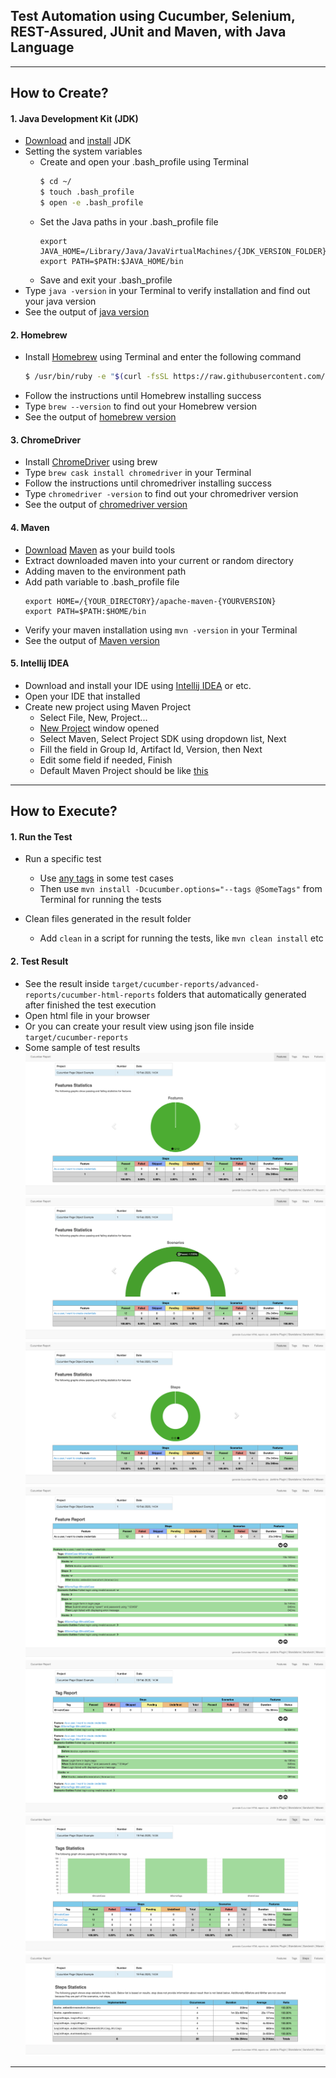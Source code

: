 Test Automation using **Cucumber**, **Selenium**, **REST-Assured**, **JUnit** and **Maven**, with **Java Language**
---
---

## How to Create?

#### 1. Java Development Kit (JDK)
* [Download](https://www.oracle.com/technetwork/java/javase/downloads/index.html) and [install](https://docs.oracle.com/javase/10/install/installation-jdk-and-jre-macos.htm#JSJIG-GUID-F575EB4A-70D3-4AB4-A20E-DBE95171AB5F) JDK
* Setting the system variables
    * Create and open your .bash_profile using Terminal
        ```sh
        $ cd ~/
        $ touch .bash_profile
        $ open -e .bash_profile
        ```
    * Set the Java paths in your .bash_profile file
        ```
        export JAVA_HOME=/Library/Java/JavaVirtualMachines/{JDK_VERSION_FOLDER}/Contents/Home
        export PATH=$PATH:$JAVA_HOME/bin
        ```
    * Save and exit your .bash_profile
* Type `java -version` in your Terminal to verify installation and find out your java version
* See the output of [java version](https://prnt.sc/p8zd7s)

#### 2. Homebrew
* Install [Homebrew](https://brew.sh/) using Terminal and enter the following command
    ```sh
    $ /usr/bin/ruby -e "$(curl -fsSL https://raw.githubusercontent.com/Homebrew/install/master/install)"
    ```
* Follow the instructions until Homebrew installing success
* Type `brew --version` to find out your Homebrew version
* See the output of [homebrew version](https://prnt.sc/p8zgxb)

#### 3. ChromeDriver
* Install [ChromeDriver](https://sites.google.com/a/chromium.org/chromedriver/) using brew
* Type `brew cask install chromedriver` in your Terminal
* Follow the instructions until chromedriver installing success
* Type `chromedriver -version` to find out your chromedriver version
* See the output of [chromedriver version](https://prnt.sc/pv8v1r)

#### 4. Maven
* [Download](https://maven.apache.org/download.cgi) [Maven](https://maven.apache.org/) as your build tools
* Extract downloaded maven into your current or random directory
* Adding maven to the environment path
* Add path variable to .bash_profile file
    ```
    export HOME=/{YOUR_DIRECTORY}/apache-maven-{YOURVERSION}
    export PATH=$PATH:$HOME/bin
    ```
* Verify your maven installation using `mvn -version` in your Terminal
* See the output of [Maven version](https://prnt.sc/pvps0n)

#### 5. Intellij IDEA
* Download and install your IDE using [Intellij IDEA](https://www.jetbrains.com/idea/download/) or etc.
* Open your IDE that installed
* Create new project using Maven Project
    * Select File, New, Project...
    * [New Project](https://prnt.sc/pv92xe) window opened
    * Select Maven, Select Project SDK using dropdown list, Next
    * Fill the field in Group Id, Artifact Id, Version, then Next
    * Edit some field if needed, Finish
    * Default Maven Project should be like [this](https://prnt.sc/pvf5xr)
---

## How to Execute?

#### 1. Run the Test
* Run a specific test
    * Use [any tags](https://prnt.sc/soo38q) in some test cases
    * Then use `mvn install -Dcucumber.options="--tags @SomeTags"` from Terminal for running the tests

* Clean files generated in the result folder
    * Add `clean` in a script for running the tests, like `mvn clean install` etc

#### 2. Test Result
* See the result inside `target/cucumber-reports/advanced-reports/cucumber-html-reports` folders that automatically generated after finished the test execution
* Open html file in your browser
* Or you can create your result view using json file inside  `target/cucumber-reports`
* Some sample of test results
    ![image1](https://raw.githubusercontent.com/yazidisme/image-attachment/master/download1.png)
    ![image2](https://raw.githubusercontent.com/yazidisme/image-attachment/master/download2.png)
    ![image3](https://raw.githubusercontent.com/yazidisme/image-attachment/master/download3.png)
    ![image4](https://raw.githubusercontent.com/yazidisme/image-attachment/master/download4.png)
    ![image5](https://raw.githubusercontent.com/yazidisme/image-attachment/master/download5.png)
    ![image6](https://raw.githubusercontent.com/yazidisme/image-attachment/master/download6.png)
    ![image7](https://raw.githubusercontent.com/yazidisme/image-attachment/master/download7.png)
    
---
